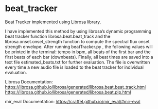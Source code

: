 # beat_tracker
Beat Tracker implemented using Librosa library. 

I have implemented this method by using librosa’s dynamic programming beat tracker function librosa.beat.beat_track and the librosa.onset.onset_strength function to compute the spectral flux onset strength envelope.
After running beatTracker.py , the following values will be printed in the terminal: tempo in bpm, all beats of the first bar and the first beats of each bar (downbeats).
Finally, all beat times are saved into a text file estimated_beats.txt for further evaluation. The file is overwritten every time a new audio file is loaded to the beat tracker for individual evaluation.

Librosa Documentation: https://librosa.github.io/librosa/generated/librosa.beat.beat_track.html https://librosa.github.io/librosa/generated/librosa.beat.plp.html

mir_eval Documentation: https://craffel.github.io/mir_eval/#mir-eval
